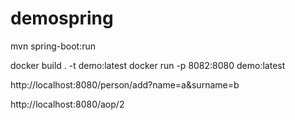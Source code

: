 # demospring

mvn spring-boot:run

docker build . -t demo:latest docker run -p 8082:8080 demo:latest

http://localhost:8080/person/add?name=a&surname=b

http://localhost:8080/aop/2